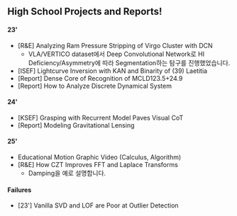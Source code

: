 ## High School Projects and Reports!
#### 23'
- [R&E] Analyzing Ram Pressure Stripping of Virgo Cluster with DCN
  - VLA/VERTICO dataset에서 Deep Convolutional Network로 HI Deficiency/Asymmetry에 따라 Segmentation하는 탐구를 진행했었습니다.
- [ISEF] Lightcurve Inversion with KAN and Binarity of (39) Laetitia
- [Report] Dense Core of Recognition of MCLD123.5+24.9
- [Report] How to Analyze Discrete Dynamical System

#### 24'
- [KSEF] Grasping with Recurrent Model Paves Visual CoT
- [Report] Modeling Gravitational Lensing

#### 25'  
- Educational Motion Graphic Video (Calculus, Algorithm)
- [R&E] How CZT Improves FFT and Laplace Transforms
  - Damping을 예로 설명합니다.
  
#### Failures
- [23'] Vanilla SVD and LOF are Poor at Outlier Detection
